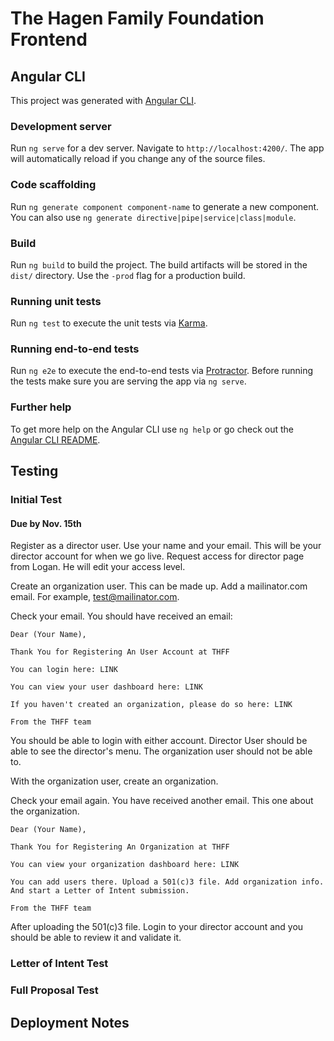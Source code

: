 # The Hagen Family Foundation Frontend


## Angular CLI

This project was generated with [Angular CLI](https://github.com/angular/angular-cli).

### Development server

Run `ng serve` for a dev server. Navigate to `http://localhost:4200/`. The app will automatically reload if you change any of the source files.

### Code scaffolding

Run `ng generate component component-name` to generate a new component. You can also use `ng generate directive|pipe|service|class|module`.

### Build

Run `ng build` to build the project. The build artifacts will be stored in the `dist/` directory. Use the `-prod` flag for a production build.

### Running unit tests

Run `ng test` to execute the unit tests via [Karma](https://karma-runner.github.io).

### Running end-to-end tests

Run `ng e2e` to execute the end-to-end tests via [Protractor](http://www.protractortest.org/).
Before running the tests make sure you are serving the app via `ng serve`.

### Further help

To get more help on the Angular CLI use `ng help` or go check out the [Angular CLI README](https://github.com/angular/angular-cli/blob/master/README.md).

## Testing

### Initial Test
#### Due by Nov. 15th

Register as a director user. Use your name and your email. This will be your director account for when we go live.
Request access for director page from Logan. He will edit your access level.

Create an organization user. This can be made up. Add a mailinator.com email. For example, test@mailinator.com.

Check your email. You should have received an email: 
  
    Dear (Your Name),
    
    Thank You for Registering An User Account at THFF

    You can login here: LINK
   
    You can view your user dashboard here: LINK
    
    If you haven't created an organization, please do so here: LINK
    
    From the THFF team

You should be able to login with either account. Director User should be able to see the director's menu. 
The organization user should not be able to. 

With the organization user, create an organization. 

Check your email again. You have received another email. This one about the organization. 

    Dear (Your Name),
    
    Thank You for Registering An Organization at THFF
    
    You can view your organization dashboard here: LINK
    
    You can add users there. Upload a 501(c)3 file. Add organization info. And start a Letter of Intent submission.
    
    From the THFF team

After uploading the 501(c)3 file. Login to your director account and you should be able to review it and validate it. 

### Letter of Intent Test



### Full Proposal Test


## Deployment Notes


